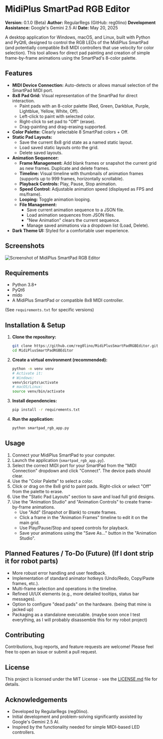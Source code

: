 # MidiPlus SmartPad RGB Editor

**Version:** 0.1.0 (Beta)
**Author:** RegularRegs (GitHub: reg0lino)
**Development Assistance:** Google's Gemini 2.5 AI
**Date:** May 20, 2025

A desktop application for Windows, macOS, and Linux, built with Python and PyQt6, designed to control the RGB LEDs of the MidiPlus SmartPad (and potentially compatible 8x8 MIDI controllers that use velocity for color selection). This tool allows for direct pad painting and creation of simple frame-by-frame animations using the SmartPad's 8-color palette.

## Features

*   **MIDI Device Connection:** Auto-detects or allows manual selection of the SmartPad MIDI port.
*   **8x8 Pad Grid:** Visual representation of the SmartPad for direct interaction.
    *   Paint pads with an 8-color palette (Red, Green, Darkblue, Purple, Lightblue, Yellow, White, Off).
    *   Left-click to paint with selected color.
    *   Right-click to set pad to "Off" (erase).
    *   Drag-painting and drag-erasing supported.
*   **Color Palette:** Clearly selectable 8 SmartPad colors + Off.
*   **Static Pad Layouts:**
    *   Save the current 8x8 grid state as a named static layout.
    *   Load saved static layouts onto the grid.
    *   Delete saved layouts.
*   **Animation Sequencer:**
    *   **Frame Management:** Add blank frames or snapshot the current grid as new frames. Duplicate and delete frames.
    *   **Timeline:** Visual timeline with thumbnails of animation frames (supports up to 999 frames, horizontally scrollable).
    *   **Playback Controls:** Play, Pause, Stop animation.
    *   **Speed Control:** Adjustable animation speed (displayed as FPS and ms/frame).
    *   **Looping:** Toggle animation looping.
    *   **File Management:**
        *   Save current animation sequence to a JSON file.
        *   Load animation sequences from JSON files.
        *   "New Animation" clears the current sequence.
        *   Manage saved animations via a dropdown list (Load, Delete).
*   **Dark Theme UI:** Styled for a comfortable user experience.

## Screenshots

![Screenshot of MidiPlus SmartPad RGB Editor](https://github.com/user-attachments/assets/dbd04447-624d-4df7-9aee-a084fbaf22e7)

## Requirements

*   Python 3.8+
*   PyQt6
*   mido
*   A MidiPlus SmartPad or compatible 8x8 MIDI controller.

(See `requirements.txt` for specific versions)

## Installation & Setup

1.  **Clone the repository:**
    ```bash
    git clone https://github.com/reg0lino/MidiPlusSmartPadRGBEditor.git
    cd MidiPlusSmartPadRGBEditor
    ```
2.  **Create a virtual environment (recommended):**
    ```bash
    python -m venv venv
    # Activate it:
    # Windows:
    venv\Scripts\activate
    # macOS/Linux:
    source venv/bin/activate
    ```
3.  **Install dependencies:**
    ```bash
    pip install -r requirements.txt
    ```
4.  **Run the application:**
    ```bash
    python smartpad_rgb_app.py
    ```

## Usage

1.  Connect your MidiPlus SmartPad to your computer.
2.  Launch the application (`smartpad_rgb_app.py`).
3.  Select the correct MIDI port for your SmartPad from the "MIDI Connection" dropdown and click "Connect". The device pads should clear.
4.  Use the "Color Palette" to select a color.
5.  Click or drag on the 8x8 grid to paint pads. Right-click or select "Off" from the palette to erase.
6.  Use the "Static Pad Layouts" section to save and load full grid designs.
7.  Use the "Animation Studio" and "Animation Controls" to create frame-by-frame animations.
    *   Use "Add" (Snapshot or Blank) to create frames.
    *   Click a frame in the "Animation Frames" timeline to edit it on the main grid.
    *   Use Play/Pause/Stop and speed controls for playback.
    *   Save your animations using the "Save As..." button in the "Animation Studio".

## Planned Features / To-Do (Future) (If I dont strip it for robot parts)

*   More robust error handling and user feedback.
*   Implementation of standard animator hotkeys (Undo/Redo, Copy/Paste frames, etc.).
*   Multi-frame selection and operations in the timeline.
*   Refined UI/UX elements (e.g., more detailed tooltips, status bar messages).
*   Option to configure "dead pads" on the hardware. (being that mine is jacked up)
*   Packaging as a standalone executable. (maybe soon once I test everything, as I will probably disassemble this for my robot project)

## Contributing

Contributions, bug reports, and feature requests are welcome! Please feel free to open an issue or submit a pull request.

## License

This project is licensed under the MIT License - see the [LICENSE.md](LICENSE.md) file for details.

## Acknowledgements

*   Developed by RegularRegs (reg0lino).
*   Initial development and problem-solving significantly assisted by Google's Gemini 2.5 AI.
*   Inspired by the functionality needed for simple MIDI-based LED controllers.
